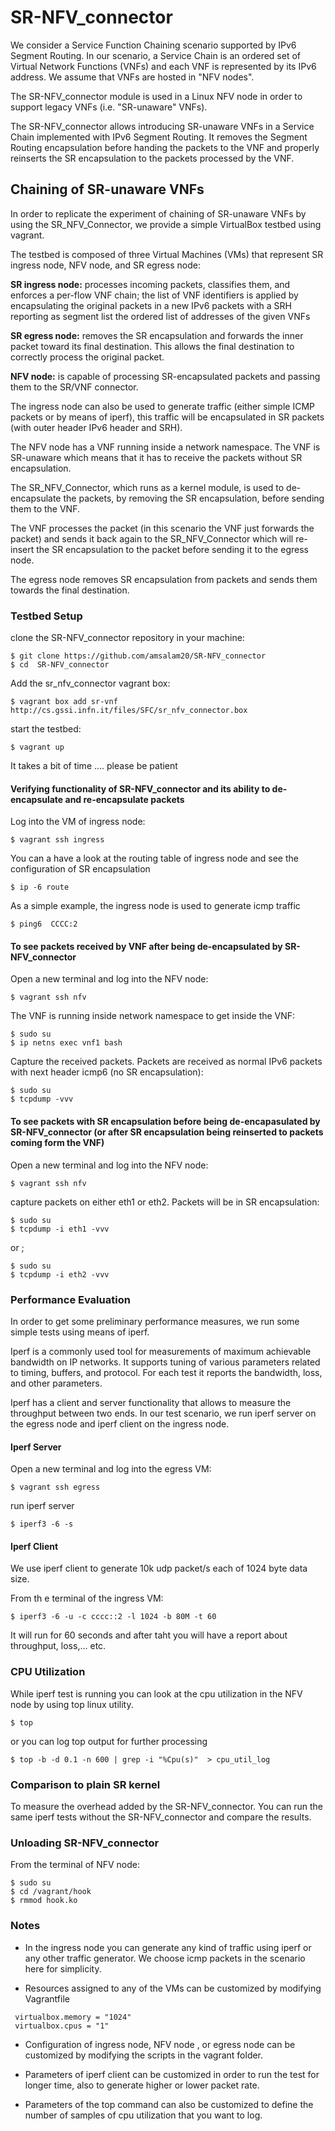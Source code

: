# SR-NFV_connector

We consider a Service Function Chaining scenario supported by IPv6 Segment Routing. In our scenario, a Service Chain is an ordered set of Virtual Network Functions (VNFs) and each VNF is represented by its IPv6 address. We assume that VNFs are hosted in "NFV nodes". 

The SR-NFV_connector module is used in a Linux NFV node in order to support legacy VNFs (i.e. "SR-unaware" VNFs). 

The SR-NFV_connector allows introducing SR-unaware VNFs in a Service Chain implemented with IPv6 Segment Routing. It removes the Segment Routing encapsulation before handing the packets to the VNF and properly reinserts the SR encapsulation to the packets processed by the VNF. 

## Chaining of SR-unaware VNFs 

In order to replicate the experiment of chaining of SR-unaware VNFs by using the SR_NFV_Connector, we provide a simple VirtualBox testbed using vagrant.

The testbed is composed of three Virtual Machines (VMs) that represent SR ingress node, NFV node, and SR egress node: 

**SR ingress node:** processes incoming packets, classifies them, and enforces a per-flow VNF chain; the list of VNF identifiers is applied by encapsulating the original packets in a new IPv6 packets with a SRH reporting as segment list the ordered list of addresses of the given VNFs

**SR egress node:** removes the SR encapsulation and forwards the inner packet toward its final destination. This allows the final destination to correctly process the original packet.

**NFV node:** is capable of processing SR-encapsulated packets and passing them to the SR/VNF connector.

The ingress node can also be used to generate traffic (either simple ICMP packets  or by means of iperf), this traffic will be encapsulated in SR packets (with outer header IPv6 header and SRH).

The NFV node has a VNF running inside a network namespace. The VNF is SR-unaware which means that it has to receive the packets without SR encapsulation. 

The SR_NFV_Connector,  which runs as a kernel module, is used to de-encapsulate the packets, by removing the SR encapsulation, before sending them to the VNF.

The VNF processes the packet (in this scenario the VNF just forwards the packet) and sends it back again to the SR_NFV_Connector which will re-insert the SR encapsulation to the packet before sending it to the egress node.

The egress node removes SR encapsulation from packets and sends them towards the final destination.

### Testbed Setup 

clone the SR-NFV_connector repository in your machine: 

```
$ git clone https://github.com/amsalam20/SR-NFV_connector
$ cd  SR-NFV_connector
```
Add the sr_nfv_connector vagrant box:
```
$ vagrant box add sr-vnf http://cs.gssi.infn.it/files/SFC/sr_nfv_connector.box 
```
start the testbed:
```
$ vagrant up 
```
It  takes a bit of time …. please be patient 

#### Verifying functionality of SR-NFV_connector and its ability to de-encapsulate and re-encapsulate packets

Log into the VM of ingress node: 
```
$ vagrant ssh ingress 
```
You can a have a look at the routing table of ingress node and see the configuration of SR encapsulation  
```
$ ip -6 route 
```
As a simple example, the ingress node is used to generate icmp traffic
```
$ ping6  CCCC:2 
```
#### To see packets received by VNF after being de-encapsulated by SR-NFV_connector

Open a new terminal and log into the NFV node:
```
$ vagrant ssh nfv 
```
The VNF is running inside network namespace to get inside the VNF:
```
$ sudo su
$ ip netns exec vnf1 bash 
```
Capture the received packets. Packets are received as normal IPv6 packets with next header icmp6 (no SR encapsulation):
```
$ sudo su
$ tcpdump -vvv
``` 
#### To see packets with SR encapsulation before being de-encapasulated by SR-NFV_connector (or after SR encapsulation being  reinserted to packets coming form the VNF)

Open a new terminal and log into the NFV node:
```
$ vagrant ssh nfv
```
capture packets on either eth1 or eth2. Packets will be in SR encapsulation: 
```
$ sudo su
$ tcpdump -i eth1 -vvv
```
or ;
```
$ sudo su
$ tcpdump -i eth2 -vvv
```
### Performance Evaluation
In order to get some preliminary performance measures, we run some simple tests using means of iperf.

Iperf is a commonly used tool for measurements of maximum achievable bandwidth on IP networks. It supports tuning of various parameters related to timing, buffers, and protocol. For each test it reports the bandwidth, loss, and other parameters.

Iperf has a client and server functionality that allows to measure the throughput between two ends. In our test scenario, we run iperf server on the egress node and iperf client on the ingress node.

#### Iperf Server
Open a new terminal and log into the egress VM:

```
$ vagrant ssh egress 
```
run iperf server
```
$ iperf3 -6 -s
```

#### Iperf Client 
We use iperf client to generate 10k udp packet/s each of 1024 byte data size.

From th e terminal of the ingress VM:
```
$ iperf3 -6 -u -c cccc::2 -l 1024 -b 80M -t 60
```

It will run for 60 seconds and after taht you will have a report about throughput, loss,… etc.


### CPU Utilization

While iperf test is running you can look at the cpu utilization in the NFV node by using top linux utility.

```
$ top 
```

or you can log top output for further processing

```
$ top -b -d 0.1 -n 600 | grep -i "%Cpu(s)"  > cpu_util_log
```

### Comparison to plain SR kernel
To measure the overhead added by the SR-NFV_connector. You can run the same iperf tests without the SR-NFV_connector and compare the results.

### Unloading SR-NFV_connector
From the terminal of NFV node:
```
$ sudo su 
$ cd /vagrant/hook 
$ rmmod hook.ko 
```

### Notes 
- In the ingress node you can generate any kind of traffic using iperf or any other traffic generator. We choose icmp packets in the scenario here for simplicity.

- Resources assigned to any of the VMs can be customized by modifying Vagrantfile 

```
 virtualbox.memory = "1024"
 virtualbox.cpus = "1"
```
- Configuration of ingress node, NFV node , or egress node can be customized by modifying the scripts in the vagrant folder.

- Parameters of iperf client can be customized in order to run the test for longer time, also to generate higher or lower packet rate.

- Parameters of the top command can also be customized to define the number of samples of cpu utilization that you want to log.
